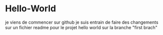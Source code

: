 # Hello-World
je viens de commencer sur github
je suis entrain de faire des changements sur un fichier readme pour le projet hello world sur la branche "first brach"
